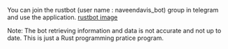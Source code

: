 You can join the rustbot (user name : naveendavis_bot) group in telegram and use the application.
[rustbot image](https://imgur.com/lWc8twL.png)


Note: The bot retrieving information and data is not accurate and not up to date. This is just a Rust programming pratice program.
